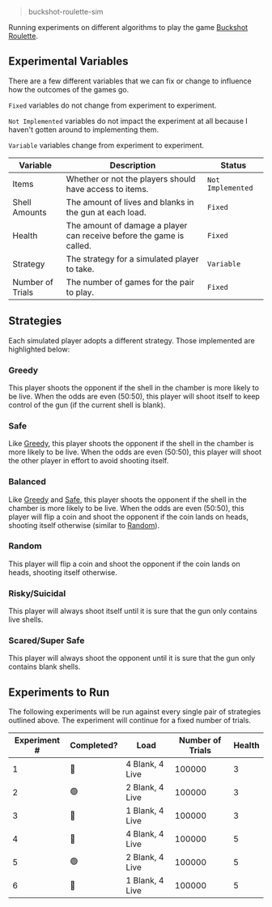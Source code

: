 > buckshot-roulette-sim

Running experiments on different algorithms to play the game [Buckshot Roulette](https://store.steampowered.com/app/2835570/Buckshot_Roulette/).


## Experimental Variables
There are a few different variables that we can fix or change to influence how the outcomes of the games go.

`Fixed` variables do not change from experiment to experiment.

`Not Implemented` variables do not impact the experiment at all because I haven't gotten around to implementing them.

`Variable` variables change from experiment to experiment.

| Variable         | Description                                                          | Status            |
| ---------------- | -------------------------------------------------------------------- | ----------------- |
| Items            | Whether or not the players should have access to items.              | `Not Implemented` |
| Shell Amounts    | The amount of lives and blanks in the gun at each load.              | `Fixed`           |
| Health           | The amount of damage a player can receive before the game is called. | `Fixed`           |
| Strategy         | The strategy for a simulated player to take.                         | `Variable`        |
| Number of Trials | The number of games for the pair to play.                            | `Fixed`           |

## Strategies
Each simulated player adopts a different strategy. Those implemented are highlighted below:

### Greedy
This player shoots the opponent if the shell in the chamber is more likely to be live. When the odds are even (50:50), this player will shoot itself to keep control of the gun (if the current shell is blank).

### Safe
Like [Greedy](#greedy), this player shoots the opponent if the shell in the chamber is more likely to be live. When the odds are even (50:50), this player will shoot the other player in effort to avoid shooting itself.

### Balanced
Like [Greedy](#greedy) and [Safe](#safe), this player shoots the opponent if the shell in the chamber is more likely to be live. When the odds are even (50:50), this player will flip a coin and shoot the opponent if the coin lands on heads, shooting itself otherwise (similar to [Random](#random)).

### Random
This player will flip a coin and shoot the opponent if the coin lands on heads, shooting itself otherwise.

### Risky/Suicidal
This player will always shoot itself until it is sure that the gun only contains live shells.

### Scared/Super Safe
This player will always shoot the opponent until it is sure that the gun only contains blank shells.

## Experiments to Run
The following experiments will be run against every single pair of strategies outlined above. The experiment will continue for a fixed number of trials.

| Experiment # | Completed?     | Load             | Number of Trials | Health |
| ------------ | -------------- | ---------------- | ---------------- | ------ |
| 1            | :red_circle:   | 4 Blank, 4 Live  | 100000           | 3      |
| 2            | :green_circle: | 2 Blank, 4 Live  | 100000           | 3      |
| 3            | :red_circle:   | 1 Blank, 4 Live  | 100000           | 3      |
| 4            | :red_circle:   | 4 Blank, 4 Live  | 100000           | 5      |
| 5            | :green_circle: | 2 Blank, 4 Live  | 100000           | 5      |
| 6            | :red_circle:   | 1 Blank, 4 Live  | 100000           | 5      |